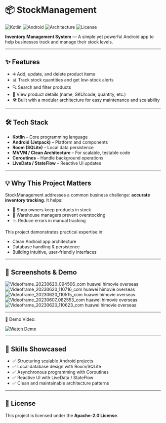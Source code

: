 # 📦 StockManagement

![Kotlin](https://img.shields.io/badge/Kotlin-1.9-blue?logo=kotlin\&logoColor=white)
![Android](https://img.shields.io/badge/Android-Compose-green?logo=android\&logoColor=white)
![Architecture](https://img.shields.io/badge/Architecture-MVVM-orange)
![License](https://img.shields.io/badge/License-Apache--2.0-yellow)

**Inventory Management System** — A simple yet powerful Android app to help businesses track and manage their stock levels.

---

## ✨ Features

* ➕ Add, update, and delete product items
* 📊 Track stock quantities and get low-stock alerts
* 🔍 Search and filter products
* 📑 View product details (name, SKU/code, quantity, etc.)
* 🛠 Built with a modular architecture for easy maintenance and scalability

---

## 🛠 Tech Stack

* **Kotlin** – Core programming language
* **Android (Jetpack)** – Platform and components
* **Room (SQLite)** – Local data persistence
* **MVVM / Clean Architecture** – For scalable, testable code
* **Coroutines** – Handle background operations
* **LiveData / StateFlow** – Reactive UI updates

---

## 💡 Why This Project Matters

StockManagement addresses a common business challenge: **accurate inventory tracking**. It helps:

* 🏪 Shop owners keep products in stock
* 🏢 Warehouse managers prevent overstocking
* 📉 Reduce errors in manual tracking

This project demonstrates practical expertise in:

* Clean Android app architecture
* Database handling & persistence
* Building intuitive, user-friendly interfaces

---

## 📸 Screenshots & Demo
![Videoframe_20230620_094506_com huawei himovie overseas](https://github.com/user-attachments/assets/dd22779c-5135-4dbe-8eb6-6b8a747a970a)
![Videoframe_20230620_110716_com huawei himovie overseas](https://github.com/user-attachments/assets/9d9335dd-9148-46e3-b1c4-eba8ca15c00d)
![Videoframe_20230620_110515_com huawei himovie overseas](https://github.com/user-attachments/assets/ecd6786a-7648-42de-a43a-30dea7074ccb)
![Videoframe_20230607_082553_com huawei himovie overseas](https://github.com/user-attachments/assets/44c3f971-9fc4-4cdc-a8d5-ef97627d4634)
![Videoframe_20230620_110623_com huawei himovie overseas](https://github.com/user-attachments/assets/1cfa3517-3a64-44d5-a0bd-aed2611db0b1)


---

🎥 Demo Video:

[![Watch Demo](https://img.youtube.com/vi/EjBsbWco_9A/0.jpg)](https://www.youtube.com/watch?v=EjBsbWco_9A)


---

## 🧠 Skills Showcased

* ✅ Structuring scalable Android projects
* ✅ Local database design with Room/SQLite
* ✅ Asynchronous programming with Coroutines
* ✅ Reactive UI with LiveData / StateFlow
* ✅ Clean and maintainable architecture patterns

---

## 📄 License

This project is licensed under the **Apache-2.0 License**.





